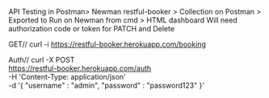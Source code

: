 API Testing in Postman> Newman
restful-booker > Collection on Postman > Exported to Run on Newman from cmd > HTML dashboard
Will need authorization code or token for PATCH and Delete

GET// curl -i https://restful-booker.herokuapp.com/booking

Auth//
curl -X POST \
  https://restful-booker.herokuapp.com/auth \
  -H 'Content-Type: application/json' \
  -d '{
    "username" : "admin",
    "password" : "password123"
}'
